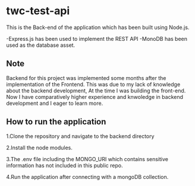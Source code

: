 # twc-test-api

This is the Back-end of the application which has been built using Node.js.

-Express.js has been used to implement the REST API
-MonoDB has been used as the database asset.

## Note
Backend for this project was implemented some months after the implementation of the Frontend. This was due to my lack of knowledge about the backend development, At the time I was building the front-end. Now I have comparatively higher experience and knwoledge in backend development and I eager to learn more.

## How to run the application
1.Clone the repository and navigate to the backend directory

2.Install the node modules.

3.The .env file including the MONGO_URI which contains sensitive information has not included in this public repo. 

4.Run the application after connecting with a mongoDB collection.


